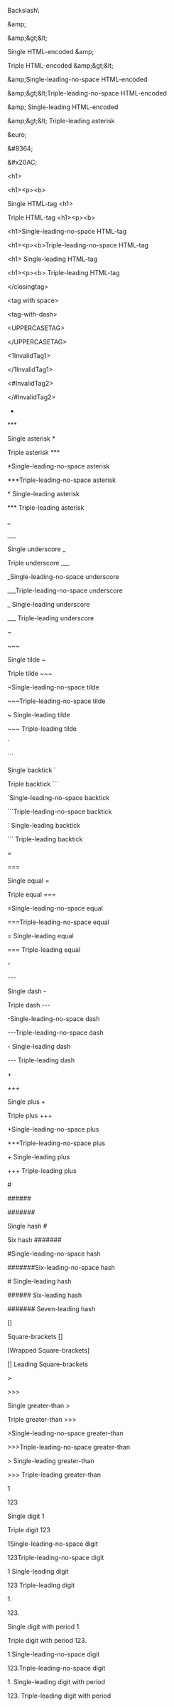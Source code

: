 Backslash\\

\&amp;

\&amp;\&gt;\&lt;

Single HTML-encoded \&amp;

Triple HTML-encoded \&amp;\&gt;\&lt;

\&amp;Single-leading-no-space HTML-encoded

\&amp;\&gt;\&lt;Triple-leading-no-space HTML-encoded

\&amp; Single-leading HTML-encoded

\&amp;\&gt;\&lt; Triple-leading asterisk

\&euro;

\&#8364;

\&#x20AC;

\<h1>

\<h1>\<p>\<b>

Single HTML-tag \<h1>

Triple HTML-tag \<h1>\<p>\<b>

\<h1>Single-leading-no-space HTML-tag

\<h1>\<p>\<b>Triple-leading-no-space HTML-tag

\<h1> Single-leading HTML-tag

\<h1>\<p>\<b> Triple-leading HTML-tag

\</closingtag>

\<tag with space>

\<tag-with-dash>

\<UPPERCASETAG>

\</UPPERCASETAG>

<1InvalidTag1>

</1InvalidTag1>

<#InvalidTag2>

</#InvalidTag2>

*

\***

Single asterisk \*

Triple asterisk \*\*\*

\*Single-leading-no-space asterisk

\*\*\*Triple-leading-no-space asterisk

\* Single-leading asterisk

\*\*\* Triple-leading asterisk

_

\___

Single underscore \_

Triple underscore \_\_\_

\_Single-leading-no-space underscore

\_\_\_Triple-leading-no-space underscore

\_ Single-leading underscore

\_\_\_ Triple-leading underscore

~

\~~~

Single tilde \~

Triple tilde \~\~\~

\~Single-leading-no-space tilde

\~\~\~Triple-leading-no-space tilde

\~ Single-leading tilde

\~\~\~ Triple-leading tilde

`

\```

Single backtick \`

Triple backtick \`\`\`

\`Single-leading-no-space backtick

\`\`\`Triple-leading-no-space backtick

\` Single-leading backtick

\`\`\` Triple-leading backtick

\=

\===

Single equal =

Triple equal ===

=Single-leading-no-space equal

===Triple-leading-no-space equal

= Single-leading equal

=== Triple-leading equal

\-

\---

Single dash -

Triple dash ---

-Single-leading-no-space dash

---Triple-leading-no-space dash

\- Single-leading dash

--- Triple-leading dash

\+

+++

Single plus +

Triple plus +++

+Single-leading-no-space plus

+++Triple-leading-no-space plus

\+ Single-leading plus

+++ Triple-leading plus

\#

\######

#######

Single hash #

Six hash #######

#Single-leading-no-space hash

#######Six-leading-no-space hash

\# Single-leading hash

\###### Six-leading hash

####### Seven-leading hash

\[\]

Square-brackets \[\]

\[Wrapped Square-brackets\]

\[\] Leading Square-brackets

\>

\>>>

Single greater-than >

Triple greater-than >>>

\>Single-leading-no-space greater-than

\>>>Triple-leading-no-space greater-than

\> Single-leading greater-than

\>>> Triple-leading greater-than

1

123

Single digit 1

Triple digit 123

1Single-leading-no-space digit

123Triple-leading-no-space digit

1 Single-leading digit

123 Triple-leading digit

1\.

123\.

Single digit with period 1.

Triple digit with period 123.

1.Single-leading-no-space digit

123.Triple-leading-no-space digit

1\. Single-leading digit with period

123\. Triple-leading digit with period